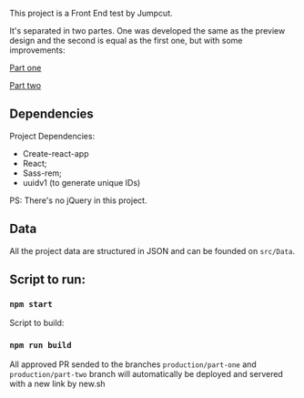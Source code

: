 This project is a Front End test by Jumpcut.

It's separated in two partes. One was developed the same as the preview design and the second is equal as the first one, but with some improvements:

[Part one](https://jumpcut-test-6g752167u.now.sh/)

[Part two](https://jumpcut-test-2-1kmxwu0a1.now.sh/)


## Dependencies

Project Dependencies:

- Create-react-app
- React;
- Sass-rem;
- uuidv1 (to generate unique IDs)

PS: There's no jQuery in this project.


## Data

All the project data are structured in JSON and can be founded on `src/Data`.

## Script to run:

### `npm start`

Script to build:
### `npm run build`

All approved PR sended to the branches `production/part-one` and `production/part-two` branch will automatically be deployed and servered with a new link by new.sh
